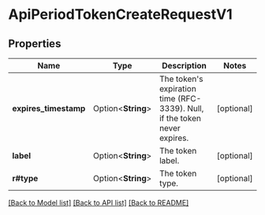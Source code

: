 # ApiPeriodTokenCreateRequestV1

## Properties

Name | Type | Description | Notes
------------ | ------------- | ------------- | -------------
**expires_timestamp** | Option<**String**> | The token's expiration time (RFC-3339). Null, if the token never expires. | [optional]
**label** | Option<**String**> | The token label. | [optional]
**r#type** | Option<**String**> | The token type. | [optional]

[[Back to Model list]](./README.md#documentation-for-models) [[Back to API list]](./README.md#documentation-for-api-endpoints) [[Back to README]](../README.md)
